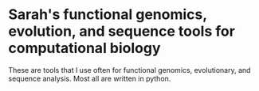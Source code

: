 # Sarah's functional genomics, evolution, and sequence tools for computational biology
These are tools that I use often for functional genomics, evolutionary, and sequence analysis. Most all are written in python. 
